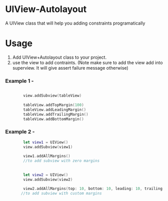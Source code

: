 # UIView-Autolayout
A UIView class that will help you adding constraints programatically


# Usage
1. Add UIView+Autolayout class to your project.
2. use the view to add contraints.
(Note make sure to add the view add into superview. It will give assert failure message otherwise)


### Example 1 - 

```swift

        view.addSubview(tableView)
        
        tableView.addTopMargin(100)
        tableView.addLeadingMargin()
        tableView.addTrailingMargin()
        tableView.addBottomMargin()
```

### Example 2 - 

```swift
        let view1 = UIView()
        view.addSubview(view1)
        
        view1.addAllMargins() 
        //to add subview with zero margins
        
        
        let view2 = UIView()
        view.addSubview(view2)
        
        view2.addAllMargins(top: 10, bottom: 10, leading: 10, trailing: 10)
       //to add subview with custom margins


        
```
